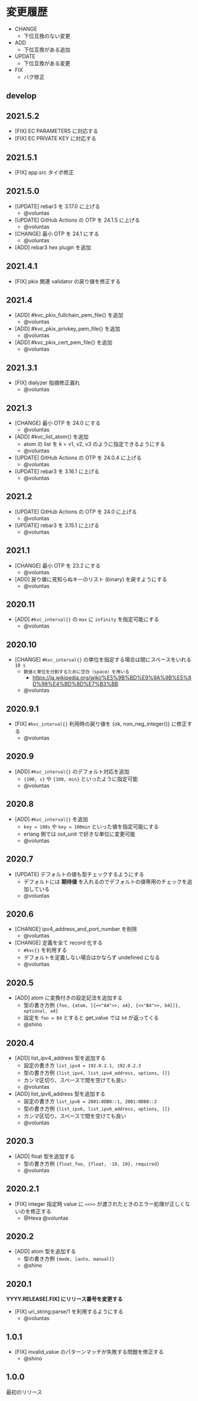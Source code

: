 # 変更履歴

- CHANGE
    - 下位互換のない変更
- ADD
    - 下位互換がある追加
- UPDATE
    - 下位互換がある変更
- FIX
    - バグ修正


## develop

## 2021.5.2

- [FIX] EC PARAMETERS に対応する
- [FIX] EC PRIVATE KEY に対応する

## 2021.5.1

- [FIX] app.src タイポ修正

## 2021.5.0

- [UPDATE] rebar3 を 3.17.0 に上げる
    - @voluntas
- [UPDATE] GitHub Actions の OTP を 24.1.5 に上げる
    - @voluntas
- [CHANGE] 最小 OTP を 24.1 にする
    - @voluntas
- [ADD] rebar3 hex plugin を追加

## 2021.4.1

- [FIX] pkix 関連 validator の戻り値を修正する

## 2021.4

- [ADD] #kvc_pkix_fullchain_pem_file{} を追加
    - @voluntas
- [ADD] #kvc_pkix_privkey_pem_file{} を追加
    - @voluntas
- [ADD] #kvc_pkix_cert_pem_file{} を追加
    - @voluntas

## 2021.3.1

- [FIX] dialyzer 指摘修正漏れ
    - @voluntas

## 2021.3

- [CHANGE] 最小 OTP を 24.0 にする
    - @voluntas
- [ADD] #kvc_list_atom{} を追加
    - atom の list を k = v1, v2, v3 のように指定できるようにする
    - @voluntas
- [UPDATE] GitHub Actions の OTP を 24.0.4 に上げる
    - @voluntas
- [UPDATE] rebar3 を 3.16.1 に上げる
    - @voluntas

## 2021.2

- [UPDATE] GitHub Actions の OTP を 24.0 に上げる
    - @voluntas
- [UPDATE] rebar3 を 3.15.1 に上げる
    - @voluntas

## 2021.1

- [CHANGE] 最小 OTP を 23.2 にする
    - @voluntas
- [ADD] 戻り値に見知らぬキーのリスト (binary) を戻すようにする
    - @voluntas

## 2020.11

- [ADD] `#kvc_interval{}` の `max` に `infinity` を指定可能にする
    - @voluntas

## 2020.10

- [CHANGE] `#kvc_interval{}` の単位を指定する場合は間にスペースをいれる ``10 s``
    - ``数値と単位を分割するために空白（space）を用いる``
        - https://ja.wikipedia.org/wiki/%E5%9B%BD%E9%9A%9B%E5%8D%98%E4%BD%8D%E7%B3%BB
    - @voluntas

## 2020.9.1

- [FIX] `#kvc_interval{}` 利用時の戻り値を {ok, non_neg_integer()} に修正する
    - @voluntas

## 2020.9

- [ADD] `#kvc_interval{}` のデフォルト対応を追加
    - `{100, s}` や `{100, min}` といったように指定可能
    - @voluntas

## 2020.8

- [ADD] `#kvc_interval{}` を追加
    - `key = 100s` や `key = 100min` といった値を指定可能にする
    - erlang 側では out_unit で好きな単位に変更可能
    - @voluntas

## 2020.7

- [UPDATE] デフォルトの値も型チェックするようにする
    - デフォルトには **期待値** を入れるのでデフォルトの値専用のチェックを追加している
    - @voluntas

## 2020.6

- [CHANGE] ipv4_address_and_port_number を削除
    - @voluntas
- [CHANGE] 定義を全て record 化する
    - `#kvc{}` を利用する
    - デフォルトを定義しない場合はかならず undefined になる
    - @voluntas

## 2020.5

- [ADD] atom に変換付きの設定記法を追加する
    - 型の書き方例 `{foo, {atom, [{<<"A4">>, a4}, {<<"B4">>, b4}]}, optional, a4}`
    - 設定を `foo = B4` とすると get_value では `b4` が返ってくる
    - @shino

## 2020.4

- [ADD] list_ipv4_address 型を追加する
    - 設定の書き方 `list_ipv4 = 192.0.2.1, 192.0.2.3`
    - 型の書き方例 `{list_ipv4, list_ipv4_address, options, []}`
    - カンマ区切り、スペースで間を空けても良い
    - @voluntas
- [ADD] list_ipv6_address 型を追加する
    - 設定の書き方 `list_ipv6 = 2001:0DB8::1, 2001:0DB8::2`
    - 型の書き方例 `{list_ipv6, list_ipv6_address, options, []}`
    - カンマ区切り、スペースで間を空けても良い
    - @voluntas

## 2020.3

- [ADD] float 型を追加する
    - 型の書き方例 `{float_foo, {float, -10, 10}, required}`
    - @voluntas

## 2020.2.1

- [FIX] integer 指定時 value に `<<>>`  が渡されたときのエラー処理が正しくないのを修正する
    - @Hexa @voluntas

## 2020.2

- [ADD] atom 型を追加する
    - 型の書き方例 `{mode, [auto, manual]}`
    - @shino

## 2020.1

**YYYY.RELEASE[.FIX] にリリース番号を変更する**

- [FIX] uri_string:parse/1 を利用するようにする
    - @voluntas

## 1.0.1

- [FIX] invalid_value のパターンマッチが失敗する問題を修正する
    - @shino

## 1.0.0

最初のリリース

